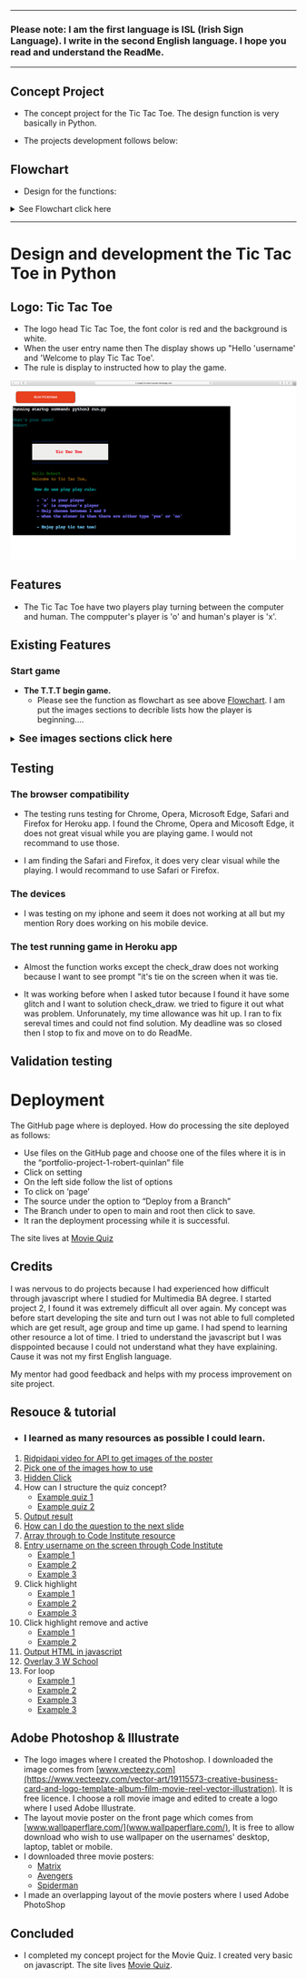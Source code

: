 
-------------------------------------------------------------------------------------------------------
### Please note: I am the first language is ISL (Irish Sign Language). I write in the second English language. I hope you read and understand the ReadMe.
-------------------------------------------------------------------------------------------------------

## Concept Project

* The concept project for the Tic Tac Toe. The design function is very basically in Python.

- The projects development follows below:

## Flowchart 
* Design for the functions:
<details>
<summary>See Flowchart click here</summary>
<img src="assets/images/Flowchart_Tic_Tac_Toe_part_1.jpg" alt="design the flowchart for Tic Tac Toe">
<br>
<img src="assets/images/Flowchart_Tic_Tac_Toe_part_2.jpg" alt="design the flowchart for Tic Tac Toe">
</details>

-------------------------------------------------------------------------------------------------------
# Design and development the Tic Tac Toe in Python

## Logo: Tic Tac Toe
- The logo head Tic Tac Toe, the font color is red and the background is white.
- When the user entry name then The display shows up "Hello 'username' and 'Welcome to play Tic Tac Toe'.
- The rule is display to instructed how to play the game. 

![CI logo](assets/images/Logo_welcome_rule.png)

Features
-------------
* The Tic Tac Toe have two players play turning between the computer and human. The compputer's player is 'o' and human's player is 'x'. 


Existing Features
-----------------------
### Start game

* <strong>The T.T.T begin game.</strong> 
  - Please see the function as flowchart as see above [Flowchart](#flowchart). I am put the images sections to decrible lists how the player is beginning.... 

<details>
<summary><strong style="font-size:18px">See images sections click here</strong></summary>

## Ask user entry the name
<br>
  <img src="assets/images/Ask_user_name.png" alt="Screenshot show to ask the user entry the name before start start Tic Tac Toe game">
<br>

## Start game
<br>
  <img src="assets/images/Start_game.png" alt="Screenshot show how the start Tic Tac Toe game">
<br>

## Ask user press the number between 1 and 9
<br>

  <img src="assets/images/Press_number.png" alt="Screenshot show to ask the user entry the name before start start Tic Tac Toe game">
<br>

## The human player's winner by 'x'
<br>

  <img src="assets/images/Ask_play_again.png" alt="Screenshot show how the start Tic Tac Toe game">
<br>

## The computer player's winner by 'o'
<br>

  <img src="assets/images/Computer_winner.png" alt="Screenshot show to ask the user entry the name before start start Tic Tac Toe game">
<br>

## The tie 
<br>

  <img src="assets/images/Problem_tie.png" alt="Screenshot show to ask the user entry the name before start start Tic Tac Toe game">
<br>

## Ask user to play again either typing 'yes' or 'no'
<br>

  <img src="assets/images/Ask_play_again.png" alt="Screenshot show to ask the user entry the name before start start Tic Tac Toe game">
<br>

## The human player to type "yes" then the computer's player will start at the first then turn human player conitune...
<br>

  <img src="assets/images/Turn_Computer_player.png" alt="Screenshot show how the start Tic Tac Toe game">
<br>

## Error handlers
  - Over 9 number to show up error

  <img src="assets/images/Error_over_9.png" alt="Screenshot show how the start Tic Tac Toe game">

  - letter error, to ask user entry the number between 1 and 9

  <img src="assets/images/Error_letter.png" alt="Screenshot show how the start Tic Tac Toe game">

  - Error show up the player taken either 'x' or 'o'

  <img src="assets/images/Player_taken.png" alt="Screenshot show how the start Tic Tac Toe game">

  - Error show up, ask the user to typing 'yes' or 'no'

  <img src="assets/images/Error_yes_or_no.png" alt="Screenshot show how the start Tic Tac Toe game">

## Ask the user, the human player type 'no' the display show up to say "Goodbye! Come back to play again :)"
<br>

  <img src="assets/images/End_game.png" alt="Screenshot show how the start Tic Tac Toe game">
<br>
<br>

</details> 

## Testing 

### The browser compatibility
* The testing runs testing for Chrome, Opera, Microsoft Edge, Safari and Firefox for Heroku app. I found the Chrome, Opera and Micosoft Edge, it does not great visual while you are playing game. I would not recommand to use those.

* I am finding the Safari and Firefox, it does very clear visual while the playing. I would recommand to use Safari or Firefox.

### The devices

* I was testing on my iphone and seem it does not working at all but my mention Rory does working on his mobile device.

### The test running game in Heroku app

* Almost the function works except the check_draw does not working because I want to see prompt "it's tie on the screen when it was tie. 

* It was working before when I asked tutor because I found it have some glitch and I want to solution check_draw. we tried to figure it out what was problem. Unforunately, my time allowance was hit up. I ran to fix sereval times and could not find solution. My deadline was so closed then I stop to fix and move on to do ReadMe. 

## Validation testing




# Deployment

The GitHub page where is deployed. How do processing the site deployed as follows:

* Use files on the GitHub page and choose one of the files where it is in the “portfolio-project-1-robert-quinlan” file
* Click on setting 
* On the left side follow the list of options
* To click on ‘page’
* The source under the option to “Deploy from a Branch”
* The Branch under to open to main and root then click to save. 
* It ran the deployment processing while it is successful.

The site lives at [Movie Quiz](https://rqisl.github.io/portfolio-project-2-robert-quinlan/)

## Credits

I was nervous to do projects because I had experienced how difficult through javascript where I studied for Multimedia BA degree. I started project 2, I found it was extremely difficult all over again. My concept was before start developing the site and turn out I was not able to full completed which are get result, age group and time up game. I had spend to learning other resource a lot of time. I tried to understand the javascript but I was disppointed because I could not understand what they have explaining. Cause it was not my first English language. 

My mentor had good feedback and helps with my process improvement on site project. 

## Resouce & tutorial
* ### I learned as many resources as possible I could learn.

1) [Ridpidapi video for API to get images of the poster](https://www.youtube.com/watch?v=ytNyibPQFhw) 
1) [Pick one of the images how to use](https://makersaid.com/array-of-images-in-javascript/)
1) [Hidden Click](https://www.w3schools.com/css/tryit.asp?filename=trycss_display) 
1) How can I structure the quiz concept?
    - [Example quiz 1](https://simplestepscode.com/javascript-quiz-tutorial/)
    - [Example quiz 2](https://www.youtube.com/watch?v=f4fB9Xg2JEY) 
1) [Output result](https://codepen.io/yaphi1/pen/NpZvJp)
1) [How can  I do the question to the next slide](https://www.youtube.com/watch?v=uAAD3mmQGRQ)
1) [Array through to Code Institute resource](https://learn.codeinstitute.net/courses/course-v1:CodeInstitute+LMR101+2021_T1/courseware/0a4bf408d10c4149bb686457ac11edf6/9ad9ed6044aa49c0ae12507f3c03aa79/)
1) [Entry username on the screen through Code Institute](https://learn.codeinstitute.net/courses/course-v1:CodeInstitute+LMR101+2021_T1/courseware/0a4bf408d10c4149bb686457ac11edf6/16d62f1111064f5cb6a64582da96a41b/?child=last.)
    - [Example 1](https://youtu.be/Iw6fyph6MNw)
    - [Example 2](https://youtu.be/KB6Yg5hNrqc)
    - [Example 3](https://www.youtube.com/watch?v=aEj0Wu33hJM) 
1) Click highlight
    - [Example 1](https://learn.codeinstitute.net/courses/course-v1:CodeInstitute+LMR101+2021_T1/courseware/0a4bf408d10c4149bb686457ac11edf6/fe180c06af614d2f86e32957ae17a859/?child=last) 
    - [Example 2](https://learn.codeinstitute.net/courses/course-v1:CodeInstitute+LMR101+2021_T1/courseware/0a4bf408d10c4149bb686457ac11edf6/fe180c06af614d2f86e32957ae17a859/?child=last)
    - [Example 3](https://stackoverflow.com/questions/39852228/style-backgroundcolor-doesnt-work)
1) Click highlight remove and active 
    - [Example 1](https://learn.codeinstitute.net/courses/course-v1:CodeInstitute+LMR101+2021_T1/courseware/0a4bf408d10c4149bb686457ac11edf6/37e3becd93804fdf8bf586523f56ead5/5?activate_block_id=block-v1%3ACodeInstitute%2BLMR101%2B2021_T1%2Btype%40html%2Bblock%404b2504c0ab4e40d6b42d4b527776707a)
    - [Example 2](https://softauthor.com/make-selected-clicked-button-active-in-javascript/)
1) [Output HTML in javascript](https://learn.codeinstitute.net/courses/course-v1:CodeInstitute+LMR101+2021_T1/courseware/0a4bf408d10c4149bb686457ac11edf6/37e3becd93804fdf8bf586523f56ead5/) 
1) [Overlay 3 W School](https://www.w3schools.com/howto/howto_css_overlay.asp)
1) For loop
    - [Example 1](https://www.w3schools.com/jsref/tryit.asp?filename=tryjsref_onclick)
    - [Example 2](https://www.w3schools.com/jsref/tryit.asp?filename=tryjsref_foreach)
    - [Example 3](https://www.freecodecamp.org/news/javascript-foreach-js-array-for-each-example/amp/)
    - [Example 3](https://www.freecodecamp.org/news/javascript-foreach-js-array-for-each-example/amp/)

## Adobe Photoshop & Illustrate

* The logo images where I created the Photoshop. I downloaded the image comes from [www.vecteezy.com](https://www.vecteezy.com/vector-art/19115573-creative-business-card-and-logo-template-album-film-movie-reel-vector-illustration). It is free licence. I choose a roll movie image and edited to create a logo where I used Adobe Illustrate. 
* The layout movie poster on the front page which comes from [www.wallpaperflare.com/](www.wallpaperflare.com/), It is free to allow download who wish to use wallpaper on the usernames' desktop, laptop, tablet or mobile.
* I downloaded three movie posters:
    - [Matrix](https://www.wallpaperflare.com/the-matrix-poster-movies-neo-keanu-reeves-morpheus-carrie-anne-moss-wallpaper-mjcss/download/1920x1200)
    - [Avengers](https://www.wallpaperflare.com/marvel-avengers-the-avengers-avengers-age-of-ultron-thor-wallpaper-zkw/download/1920x1200)
    - [Spiderman](https://www.wallpaperflare.com/spider-man-movies-spider-man-3-marvel-comics-black-suited-spiderman-wallpaper-pnkas/download/1920x1200)
* I made an overlapping layout of the movie posters where I used Adobe PhotoShop 

## Concluded 

* I completed my concept project for the Movie Quiz. I created very basic on javascript. The site lives [Movie Quiz](https://rqisl.github.io/portfolio-project-2-robert-quinlan/).